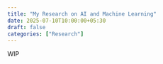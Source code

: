 ```yaml
---
title: "My Research on AI and Machine Learning"
date: 2025-07-10T10:00:00+05:30
draft: false
categories: ["Research"]
---
```


WIP